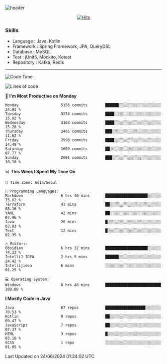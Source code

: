<!-- Github Profile Readme로 프로필 꾸미기 : https://zzsza.github.io/development/2020/07/10/make-github-profile-readme/ -->

<!-- github theme -->
  <!-- 
    ![header](https://capsule-render.vercel.app/api?type=slice&color=e0f0e3&height=150&section=header&text=beasy&fontSize=45)
  -->
  ![header](https://capsule-render.vercel.app/api?type=soft&color=e0f0e3&height=150&section=header&text=Choi-YongSeok&fontSize=55&animation=twinkling)


<!-- hits count : https://hits.seeyoufarm.com/ -->
<div align=center>
    
  [![Hits](https://hits.seeyoufarm.com/api/count/incr/badge.svg?url=https%3A%2F%2Fgithub.com%2Fchoi-ys&count_bg=%2379C83D&title_bg=%23555555&icon=&icon_color=%23E7E7E7&title=hits&edge_flat=false)](https://hits.seeyoufarm.com)

</div>


<!-- Committed Top Lang -->
<div align=center>
</div>


### Skills
 - Language : Java, Kotlin
 - Framework : Spring Framework, JPA, QueryDSL
 - Database : MySQL
 - Test : jUnit5, Mockito, Kotest
 - Repository : Kafka, Redis

---

<!--START_SECTION:waka-->
![Code Time](http://img.shields.io/badge/Code%20Time-4%2C181%20hrs-blue)

![Lines of code](https://img.shields.io/badge/From%20Hello%20World%20I%27ve%20Written-14.9%20million%20lines%20of%20code-blue)

📅 **I'm Most Productive on Monday** 

```text
Monday                   5156 commits        ██████░░░░░░░░░░░░░░░░░░░   24.91 % 
Tuesday                  3274 commits        ████░░░░░░░░░░░░░░░░░░░░░   15.82 % 
Wednesday                3163 commits        ████░░░░░░░░░░░░░░░░░░░░░   15.28 % 
Thursday                 2405 commits        ███░░░░░░░░░░░░░░░░░░░░░░   11.62 % 
Friday                   2998 commits        ████░░░░░░░░░░░░░░░░░░░░░   14.49 % 
Saturday                 1609 commits        ██░░░░░░░░░░░░░░░░░░░░░░░   07.77 % 
Sunday                   2091 commits        ███░░░░░░░░░░░░░░░░░░░░░░   10.10 % 
```


📊 **This Week I Spent My Time On** 

```text
🕑︎ Time Zone: Asia/Seoul

💬 Programming Languages: 
Markdown                 6 hrs 40 mins       ███████████████████░░░░░░   75.82 % 
Terraform                43 mins             ██░░░░░░░░░░░░░░░░░░░░░░░   08.16 % 
YAML                     42 mins             ██░░░░░░░░░░░░░░░░░░░░░░░   07.96 % 
Java                     20 mins             █░░░░░░░░░░░░░░░░░░░░░░░░   03.83 % 
Text                     12 mins             █░░░░░░░░░░░░░░░░░░░░░░░░   02.35 % 

🔥 Editors: 
Obsidian                 6 hrs 32 mins       ███████████████████░░░░░░   74.33 % 
IntelliJ IDEA            2 hrs 9 mins        ██████░░░░░░░░░░░░░░░░░░░   24.42 % 
Intellijidea             6 mins              ░░░░░░░░░░░░░░░░░░░░░░░░░   01.25 % 

💻 Operating System: 
Windows                  8 hrs 48 mins       █████████████████████████   100.00 % 
```

**I Mostly Code in Java** 

```text
Java                     67 repos            ██████████████████░░░░░░░   70.53 % 
Kotlin                   9 repos             ██░░░░░░░░░░░░░░░░░░░░░░░   09.47 % 
JavaScript               7 repos             ██░░░░░░░░░░░░░░░░░░░░░░░   07.37 % 
HTML                     3 repos             █░░░░░░░░░░░░░░░░░░░░░░░░   03.16 % 
SCSS                     1 repo              ░░░░░░░░░░░░░░░░░░░░░░░░░   01.05 % 
```




 Last Updated on 24/06/2024 01:24:02 UTC
<!--END_SECTION:waka-->

<!-- 
![footer](https://capsule-render.vercel.app/api?section=footer&type=slice&color=e0f0e3)
-->

